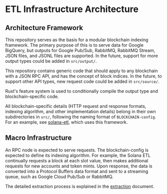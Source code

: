 # ETL Infrastructure Architecture

## Architecture Framework
This repository serves as the basis for a modular blockchain indexing framework. The primary purpose of this is to serve data for Google BigQuery, but outputs for Google Pub/Sub, RabbitMQ, RabbitMQ Stream, JSON files, and JSONL files are supported. In the future, support for more output types could be added in `src/output/`.

This repository contains generic code that should apply to any blockchain with a JSON RPC API, and has the concept of block indices. In the future, to support other API types, new request code could be added in `src/source/`.

Rust's feature system is used to conditionally compile the output type and blockchain-specific code.

All blockchain-specific details (HTTP request and response formats, indexing algorithm, and other implementation details) belong in their own subdirectories in `src/`, following the naming format of `BLOCKCHAIN-config`. For an example, see [solana-etl](https://github.com/blockchain-etl/solana-etl), which uses this framework.

## Macro Infrastructure
An RPC node is expected to serve requests. The blockchain-config is expected to define its indexing algorithm. For example, the Solana ETL continually requests a block at each slot value, then makes additional requests for new accounts and token mints. Upon response, the data is converted into a Protocol Buffers data format and sent to a streaming queue, such as Google Cloud Pub/Sub or RabbitMQ.

The detailed extraction process is explained in the [extraction](/docs/extraction.md) document.
